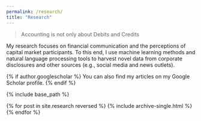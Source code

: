 ```yaml
---
permalink: /research/
title: "Research"
---
```


> Accounting is not only about Debits and Credits

My research focuses on financial communication and the perceptions of capital market participants. To this end, I use machine learning methods and natural language processing tools to harvest novel data from corporate disclosures and other sources (e.g., social media and news outlets).

{% if author.googlescholar %} You can also find my articles on my Google Scholar profile. {% endif %}

{% include base_path %}

{% for post in site.research reversed %} {% include archive-single.html %} {% endfor %}

